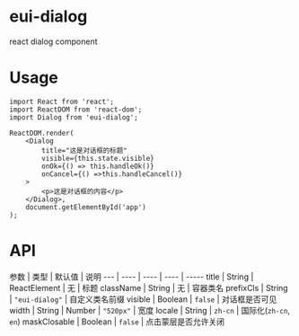 # eui-dialog
react dialog component

# Usage
```
import React from 'react';
import ReactDOM from 'react-dom';
import Dialog from 'eui-dialog';

ReactDOM.render(
    <Dialog
        title="这是对话框的标题"
        visible={this.state.visible}
        onOk={() => this.handleOk()}
        onCancel={() =>this.handleCancel()}
    >
        <p>这是对话框的内容</p>
    </Dialog>,
    document.getElementById('app')
);

```

# API


 参数 | 类型 | 默认值 |  说明 
 ---  | ---- | ---- | ---- | ----- 
 title | String \| ReactElement | 无 | 标题 
 className | String | 无 | 容器类名
 prefixCls | String | `"eui-dialog"` | 自定义类名前缀 
 visible | Boolean | `false` | 对话框是否可见
 width | String \| Number | `"520px"` | 宽度
 locale | String | `zh-cn` | 国际化(`zh-cn`, `en`)
 maskClosable | Boolean | `false` | 点击蒙层是否允许关闭


